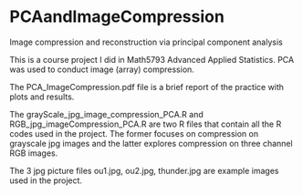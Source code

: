 # PCAandImageCompression
Image compression and reconstruction via principal component analysis


This is a course project I did in Math5793 Advanced Applied Statistics. PCA was used to conduct image (array) compression.

The PCA_ImageCompression.pdf file is a brief report of the practice with plots and results.

The grayScale_jpg_image_compression_PCA.R and RGB_jpg_imageCompression_PCA.R are two R files that contain all the R codes used in the project. The former focuses on compression on grayscale jpg images and the latter explores compression on three channel RGB images.

The 3 jpg picture files ou1.jpg, ou2.jpg, thunder.jpg are example images used in the project.


